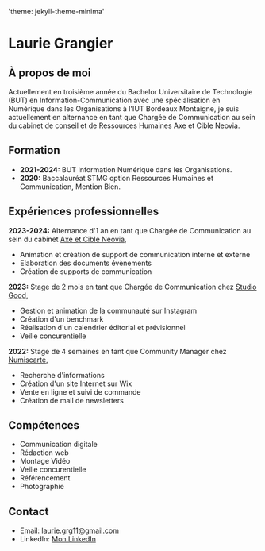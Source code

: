 'theme: jekyll-theme-minima'

# Laurie Grangier

## À propos de moi
Actuellement en troisième année du Bachelor Universitaire de Technologie (BUT) en Information-Communication avec une spécialisation en Numérique dans les Organisations à l'IUT Bordeaux Montaigne, 
je suis actuellement en alternance en tant que Chargée de Communication au sein du cabinet de conseil et de Ressources Humaines Axe et Cible Neovia.

## Formation
- **2021-2024:** BUT Information Numérique dans les Organisations.
- **2020:** Baccalauréat STMG option Ressources Humaines et Communication, Mention Bien.

## Expériences professionnelles

**2023-2024:** Alternance d'1 an en tant que Chargée de Communication au sein du cabinet [Axe et Cible Neovia](#),
- Animation et création de support de communication interne et externe
- Elaboration des documents évènements
- Création de supports de communication

 **2023:** Stage de 2 mois en tant que Chargée de Communication chez [Studio Good](#),
- Gestion et animation de la communauté sur Instagram
- Création d'un benchmark
- Réalisation d'un calendrier éditorial et prévisionnel
- Veille concurentielle

**2022:** Stage de 4 semaines en tant que Community Manager chez [Numiscarte](#),
- Recherche d'informations 
- Création d'un site Internet sur Wix
- Vente en ligne et suivi de commande
- Création de mail de newsletters

## Compétences
- Communication digitale
- Rédaction web
- Montage Vidéo
- Veille concurentielle
- Référencement
- Photographie

## Contact
- Email: laurie.grg11@gmail.com
- LinkedIn: [Mon LinkedIn]([www.linkedin.com/in/laurie-grangier-74])
